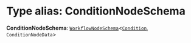 # Type alias: ConditionNodeSchema

**ConditionNodeSchema**: [`WorkflowNodeSchema`](/en/auto-docs/interface/interfaces/WorkflowNodeSchema.md)<[`Condition`](/en/auto-docs/interface/enums/FlowGramNode.md#condition), `ConditionNodeData`>
